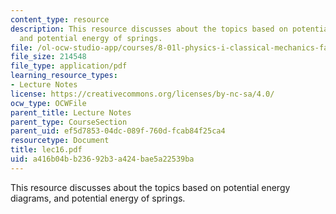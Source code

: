 ```yaml
---
content_type: resource
description: This resource discusses about the topics based on potential energy diagrams,
  and potential energy of springs.
file: /ol-ocw-studio-app/courses/8-01l-physics-i-classical-mechanics-fall-2005/a416b04bb23692b3a424bae5a22539ba_lec16.pdf
file_size: 214548
file_type: application/pdf
learning_resource_types:
- Lecture Notes
license: https://creativecommons.org/licenses/by-nc-sa/4.0/
ocw_type: OCWFile
parent_title: Lecture Notes
parent_type: CourseSection
parent_uid: ef5d7853-04dc-089f-760d-fcab84f25ca4
resourcetype: Document
title: lec16.pdf
uid: a416b04b-b236-92b3-a424-bae5a22539ba
---
```

This resource discusses about the topics based on potential energy diagrams, and potential energy of springs.